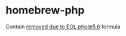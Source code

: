 # homebrew-php

Contain [removed due to EOL php@5.6](https://github.com/Homebrew/homebrew-core/pull/35679/files) formula
